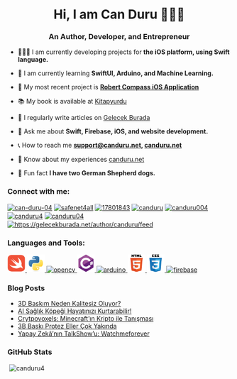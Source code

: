<h1 align="center">Hi, I am Can Duru 🙋🏻‍♂️</h1>
<h3 align="center">An Author, Developer, and Entrepreneur</h3>

- 👨🏻‍💻 I am currently developing projects for **the iOS platform, using Swift language.**

- 🧐 I am currently learning **SwiftUI, Arduino, and Machine Learning.**

- 💼 My most recent project is **[Robert Compass iOS Application](https://github.com/CanDuru4/RobertCompass)**

- 📚 My book is available at [Kitapyurdu](https://www.kitapyurdu.com/kitap/gelecegin-habercisi/644115.html)

- 📝 I regularly write articles on [Gelecek Burada](gelecekburada.net/author/canduru)

- 💬 Ask me about **Swift, Firebase, iOS, and website development.**

- 📞 How to reach me **support@canduru.net, [canduru.net](canduru.net)**

- 📄 Know about my experiences [canduru.net](canduru.net)

- 🐶 Fun fact **I have two German Shepherd dogs.**

<h3 align="left">Connect with me:</h3>
<p align="left">
<a href="https://linkedin.com/in/can-duru-04" target="blank"><img align="center" src="https://raw.githubusercontent.com/rahuldkjain/github-profile-readme-generator/master/src/images/icons/Social/linked-in-alt.svg" alt="can-duru-04" height="30" width="40" /></a>
<a href="https://www.youtube.com/c/safenet4all" target="blank"><img align="center" src="https://raw.githubusercontent.com/rahuldkjain/github-profile-readme-generator/master/src/images/icons/Social/youtube.svg" alt="safenet4all" height="30" width="40" /></a>
<a href="https://stackoverflow.com/users/17801843" target="blank"><img align="center" src="https://raw.githubusercontent.com/rahuldkjain/github-profile-readme-generator/master/src/images/icons/Social/stack-overflow.svg" alt="17801843" height="30" width="40" /></a>
<a href="https://kaggle.com/canduru" target="blank"><img align="center" src="https://raw.githubusercontent.com/rahuldkjain/github-profile-readme-generator/master/src/images/icons/Social/kaggle.svg" alt="canduru" height="30" width="40" /></a>
<a href="https://twitter.com/canduru004" target="blank"><img align="center" src="https://raw.githubusercontent.com/rahuldkjain/github-profile-readme-generator/master/src/images/icons/Social/twitter.svg" alt="canduru004" height="30" width="40" /></a>
<a href="https://instagram.com/canduru4" target="blank"><img align="center" src="https://raw.githubusercontent.com/rahuldkjain/github-profile-readme-generator/master/src/images/icons/Social/instagram.svg" alt="canduru4" height="30" width="40" /></a>
<a href="https://fb.com/canduru04" target="blank"><img align="center" src="https://raw.githubusercontent.com/rahuldkjain/github-profile-readme-generator/master/src/images/icons/Social/facebook.svg" alt="canduru04" height="30" width="40" /></a>
<a href="https://gelecekburada.net/author/canduru/feed" target="blank"><img align="center" src="https://raw.githubusercontent.com/rahuldkjain/github-profile-readme-generator/master/src/images/icons/Social/rss.svg" alt="https://gelecekburada.net/author/canduru/feed" height="30" width="40" /></a>
</p>

<h3 align="left">Languages and Tools:</h3>
<p align="left"> 
<a href="https://developer.apple.com/swift/" target="_blank" rel="noreferrer"> <img src="https://raw.githubusercontent.com/devicons/devicon/master/icons/swift/swift-original.svg" alt="swift" width="40" height="40"/> </a>
<a href="https://www.python.org" target="_blank" rel="noreferrer"> <img src="https://raw.githubusercontent.com/devicons/devicon/master/icons/python/python-original.svg" alt="python" width="40" height="40"/> </a>
<a href="https://opencv.org/" target="_blank" rel="noreferrer"> <img src="https://www.vectorlogo.zone/logos/opencv/opencv-icon.svg" alt="opencv" width="40" height="40"/> </a> 
<a href="https://www.w3schools.com/cs/" target="_blank" rel="noreferrer"> <img src="https://raw.githubusercontent.com/devicons/devicon/master/icons/csharp/csharp-original.svg" alt="csharp" width="40" height="40"/> </a>
<a href="https://www.arduino.cc/" target="_blank" rel="noreferrer"><img src="https://cdn.worldvectorlogo.com/logos/arduino-1.svg" alt="arduino" width="40" height="40"/> </a>
<a href="https://www.w3.org/html/" target="_blank" rel="noreferrer"> <img src="https://raw.githubusercontent.com/devicons/devicon/master/icons/html5/html5-original-wordmark.svg" alt="html5" width="40" height="40"/> </a>
<a href="https://www.w3schools.com/css/" target="_blank" rel="noreferrer"> <img src="https://raw.githubusercontent.com/devicons/devicon/master/icons/css3/css3-original-wordmark.svg" alt="css3" width="40" height="40"/> </a>
<a href="https://firebase.google.com/" target="_blank" rel="noreferrer"> <img src="https://www.vectorlogo.zone/logos/firebase/firebase-icon.svg" alt="firebase" width="40" height="40"/> </a>
</p>
 
### Blog Posts
- [3D Baskım Neden Kalitesiz Oluyor?](https://www.gelecekburada.net/3d-baskim-neden-kalitesiz-oluyor/)
- [AI Sağlık Köpeği Hayatınızı Kurtarabilir!](https://www.gelecekburada.net/ai-saglik-kopegi-hayatinizi-kurtarabilir/)
- [Crytpovoxels: Minecraft’ın Kripto ile Tanışması](https://www.gelecekburada.net/crytpovoxels-minecraftin-kripto-ile-tanismasi/)
- [3B Baskı Protez Eller Çok Yakında](https://www.gelecekburada.net/3b-baski-protez-eller-cok-yakinda/)
- [Yapay Zekâ’nın TalkShow’u: Watchmeforever](https://www.gelecekburada.net/yapay-zekanin-talkshowu-watchmeforever/)

### GitHub Stats
<p>&nbsp;<img align="center" src="https://github-readme-stats.vercel.app/api?username=canduru4&show_icons=true&locale=en" alt="canduru4" /></p>
